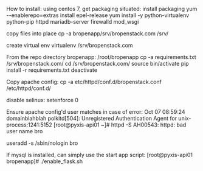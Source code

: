 How to install:
using centos 7, get packaging situated:
install packaging
yum --enablerepo=extras install epel-release
yum install -y python-virtualenv python-pip httpd mariadb-server firewalld mod_wsgi

copy files into place
cp -a bropenapp/srv/bropenstack.com /srv/

create virtual env
virtualenv /srv/bropenstack.com

From the repo directory bropenapp:
/root/bropenapp
cp -a requirements.txt /srv/bropenstack.com/
cd /srv/bropenstack.com/
source bin/activate
pip install -r requirements.txt
deactivate

Copy apache config:
cp -a etc/httpd/conf.d/bropenstack.conf /etc/httpd/conf.d/

disable selinux:
setenforce 0

Ensure apache config'd user matches in case of error:
Oct 07 08:59:24 domainblahblah polkitd[504]: Unregistered Authentication Agent for unix-process:1241:5152
[root@pyxis-api01 ~]# httpd -S
AH00543: httpd: bad user name bro

useradd -s /sbin/nologin bro

If mysql is installed, can simply use the start app script:
[root@pyxis-api01 bropenapp]# ./enable_flask.sh


